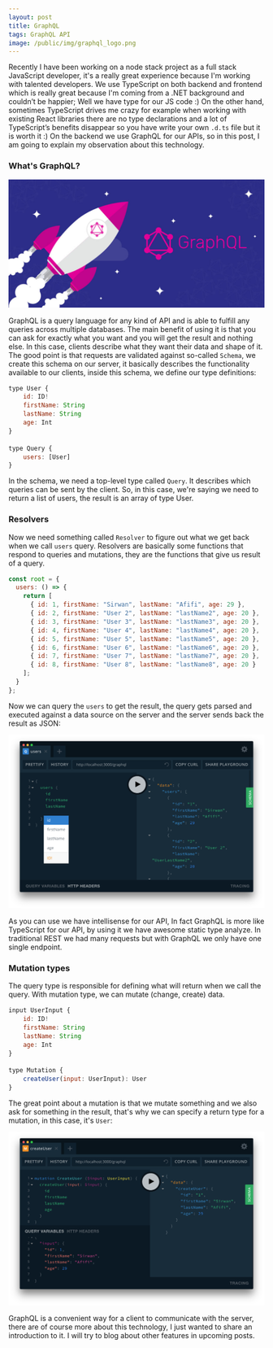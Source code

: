 ```yaml
---
layout: post
title: GraphQL
tags: GraphQL API
image: /public/img/graphql_logo.png
---
```


Recently I have been working on a node stack project as a full stack JavaScript developer, it's a really great experience because I'm working with talented developers. We use TypeScript on both backend and frontend which is really great because I'm coming from a .NET background and couldn’t be happier; Well we have type for our JS code :) On the other hand, sometimes TypeScript drives me crazy for example when working with existing React libraries there are no type declarations and a lot of TypeScript’s benefits disappear so you have write your own `.d.ts` file but it is worth it :) On the backend we use GraphQL for our APIs, so in this post, I am going to explain my observation about this technology.

### What's GraphQL?

<img class="center-image" src="/public/img/graphql.jpg" alt="GraphQL" width="700">

GraphQL is a query language for any kind of API and is able to fulfill any queries across multiple databases. The main benefit of using it is that you can ask for exactly what you want and you will get the result and nothing else. In this case, clients describe what they want their data and shape of it. The good point is that requests are validated against so-called `Schema`, we create this schema on our server, it basically describes the functionality available to our clients, inside this schema, we define our type definitions:

```js
type User {
    id: ID!
    firstName: String
    lastName: String
    age: Int
}

type Query {
    users: [User]
}
```

In the schema, we need a top-level type called `Query`. It describes which queries can be sent by the client. So, in this case, we're saying we need to return a list of users, the result is an array of type User.

### Resolvers

Now we need something called `Resolver` to figure out what we get back when we call `users` query. Resolvers are basically some functions that respond to queries and mutations, they are the functions that give us result of a query.

```js
const root = {
  users: () => {
    return [
      { id: 1, firstName: "Sirwan", lastName: "Afifi", age: 29 },
      { id: 2, firstName: "User 2", lastName: "lastName2", age: 20 },
      { id: 3, firstName: "User 3", lastName: "lastName3", age: 20 },
      { id: 4, firstName: "User 4", lastName: "lastName4", age: 20 },
      { id: 5, firstName: "User 5", lastName: "lastName5", age: 20 },
      { id: 6, firstName: "User 6", lastName: "lastName6", age: 20 },
      { id: 7, firstName: "User 7", lastName: "lastName7", age: 20 },
      { id: 8, firstName: "User 8", lastName: "lastName8", age: 20 }
    ];
  }
};
```

Now we can query the `users` to get the result, the query gets parsed and executed against a data source on the server and the server sends back the result as JSON:

<img class="center-image" src="/public/img/graphiQL.png" alt="GraphiQL" width="700">

As you can use we have intellisense for our API, In fact GraphQL is more like TypeScript for our API, by using it we have awesome static type analyze. In traditional REST we had many requests but with GraphQL we only have one single endpoint.

### Mutation types

The query type is responsible for defining what will return when we call the query. With mutation type, we can mutate (change, create) data.

```js
input UserInput {
    id: ID!
    firstName: String
    lastName: String
    age: Int
}

type Mutation {
    createUser(input: UserInput): User
}
```

The great point about a mutation is that we mutate something and we also ask for something in the result, that's why we can specify a return type for a mutation, in this case, it's `User`:

<img class="center-image" src="/public/img/graphQL-mutation.png" alt="GraphiQL" width="700">

GraphQL is a convenient way for a client to communicate with the server, there are of course more about this technology, I just wanted to share an introduction to it. I will try to blog about other features in upcoming posts.
